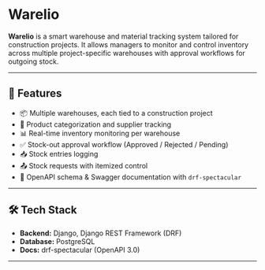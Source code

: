 # Warelio

**Warelio** is a smart warehouse and material tracking system tailored for construction projects. It allows managers to monitor and control inventory across multiple project-specific warehouses with approval workflows for outgoing stock.

---

## 🚀 Features

- 📦 Multiple warehouses, each tied to a construction project
- 🧱 Product categorization and supplier tracking
- 📊 Real-time inventory monitoring per warehouse
- ✅ Stock-out approval workflow (Approved / Rejected / Pending)
- 📥 Stock entries logging
- 📤 Stock requests with itemized control
- 📄 OpenAPI schema & Swagger documentation with `drf-spectacular`

---

## 🛠️ Tech Stack

- **Backend:** Django, Django REST Framework (DRF)
- **Database:** PostgreSQL
- **Docs:** drf-spectacular (OpenAPI 3.0)

---
